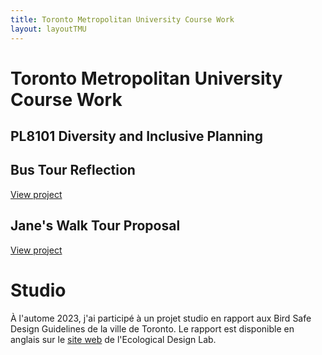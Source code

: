 ```yaml
---
title: Toronto Metropolitan University Course Work
layout: layoutTMU
---
```

# Toronto Metropolitan University Course Work

## PL8101 Diversity and Inclusive Planning
## Bus Tour Reflection
[View project](/bustourreflection.html)

## Jane's Walk Tour Proposal
[View project](/janeswalktourfr)

# Studio
À l'autome 2023, j'ai participé à un projet studio en rapport aux Bird Safe Design Guidelines de la ville de Toronto. Le rapport est disponible en anglais sur le [site web](https://ecologicaldesignlab.ca/project/bird-safe-city-bird-safe-design-guidelines-for-the-biophilic-city/) de l'Ecological Design Lab. 
